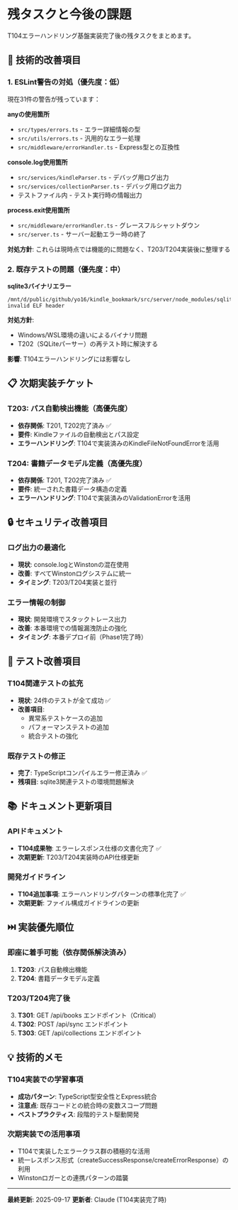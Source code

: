 # 残タスクと今後の課題

T104エラーハンドリング基盤実装完了後の残タスクをまとめます。

## 🔧 技術的改善項目

### 1. ESLint警告の対処（優先度：低）

現在31件の警告が残っています：

**anyの使用箇所**
- `src/types/errors.ts` - エラー詳細情報の型
- `src/utils/errors.ts` - 汎用的なエラー処理
- `src/middleware/errorHandler.ts` - Express型との互換性

**console.log使用箇所**
- `src/services/kindleParser.ts` - デバッグ用ログ出力
- `src/services/collectionParser.ts` - デバッグ用ログ出力
- テストファイル内 - テスト実行時の情報出力

**process.exit使用箇所**
- `src/middleware/errorHandler.ts` - グレースフルシャットダウン
- `src/server.ts` - サーバー起動エラー時の終了

**対処方針**: これらは現時点では機能的に問題なく、T203/T204実装後に整理する

### 2. 既存テストの問題（優先度：中）

**sqlite3バイナリエラー**
```
/mnt/d/public/github/yo16/kindle_bookmark/src/server/node_modules/sqlite3/build/Release/node_sqlite3.node: invalid ELF header
```

**対処方針**:
- Windows/WSL環境の違いによるバイナリ問題
- T202（SQLiteパーサー）の再テスト時に解決する

**影響**: T104エラーハンドリングには影響なし

## 📋 次期実装チケット

### T203: パス自動検出機能（高優先度）
- **依存関係**: T201, T202完了済み ✅
- **要件**: Kindleファイルの自動検出とパス設定
- **エラーハンドリング**: T104で実装済みのKindleFileNotFoundErrorを活用

### T204: 書籍データモデル定義（高優先度）
- **依存関係**: T201, T202完了済み ✅
- **要件**: 統一された書籍データ構造の定義
- **エラーハンドリング**: T104で実装済みのValidationErrorを活用

## 🔒 セキュリティ改善項目

### ログ出力の最適化
- **現状**: console.logとWinstonの混在使用
- **改善**: すべてWinstonログシステムに統一
- **タイミング**: T203/T204実装と並行

### エラー情報の制御
- **現状**: 開発環境でスタックトレース出力
- **改善**: 本番環境での情報漏洩防止の強化
- **タイミング**: 本番デプロイ前（Phase1完了時）

## 🧪 テスト改善項目

### T104関連テストの拡充
- **現状**: 24件のテストが全て成功 ✅
- **改善項目**:
  - 異常系テストケースの追加
  - パフォーマンステストの追加
  - 統合テストの強化

### 既存テストの修正
- **完了**: TypeScriptコンパイルエラー修正済み ✅
- **残項目**: sqlite3関連テストの環境問題解決

## 📚 ドキュメント更新項目

### APIドキュメント
- **T104成果物**: エラーレスポンス仕様の文書化完了 ✅
- **次期更新**: T203/T204実装時のAPI仕様更新

### 開発ガイドライン
- **T104追加事項**: エラーハンドリングパターンの標準化完了 ✅
- **次期更新**: ファイル構成ガイドラインの更新

## ⏭️ 実装優先順位

### 即座に着手可能（依存関係解決済み）
1. **T203**: パス自動検出機能
2. **T204**: 書籍データモデル定義

### T203/T204完了後
3. **T301**: GET /api/books エンドポイント（Critical）
4. **T302**: POST /api/sync エンドポイント
5. **T303**: GET /api/collections エンドポイント

## 💡 技術的メモ

### T104実装での学習事項
- **成功パターン**: TypeScript型安全性とExpress統合
- **注意点**: 既存コードとの統合時の変数スコープ問題
- **ベストプラクティス**: 段階的テスト駆動開発

### 次期実装での活用事項
- T104で実装したエラークラス群の積極的な活用
- 統一レスポンス形式（createSuccessResponse/createErrorResponse）の利用
- Winstonロガーとの連携パターンの踏襲

---

**最終更新**: 2025-09-17
**更新者**: Claude (T104実装完了時)